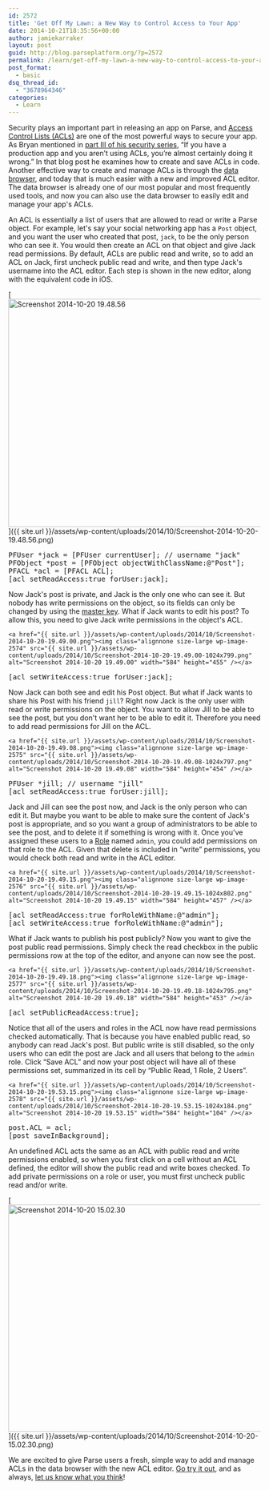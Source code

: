 ```yaml
---
id: 2572
title: 'Get Off My Lawn: a New Way to Control Access to Your App'
date: 2014-10-21T18:35:56+00:00
author: jamiekarraker
layout: post
guid: http://blog.parseplatform.org/?p=2572
permalink: /learn/get-off-my-lawn-a-new-way-to-control-access-to-your-app/
post_format:
  - basic
dsq_thread_id:
  - "3678964346"
categories:
  - Learn
---
```

Security plays an important part in releasing an app on Parse, and [Access Control Lists (ACLs)](https://parse.com/docs/data#security-objects) are one of the most powerful ways to secure your app. As Bryan mentioned in [part III of his security series](http://blog.parseplatform.org/2014/07/14/parse-security-iii-are-you-on-the-list/), “If you have a production app and you aren’t using ACLs, you’re almost certainly doing it wrong.” In that blog post he examines how to create and save ACLs in code. Another effective way to create and manage ACLs is through the [data browser](https://parse.com/docs/data#data-browser), and today that is much easier with a new and improved ACL editor. The data browser is already one of our most popular and most frequently used tools, and now you can also use the data browser to easily edit and manage your app's ACLs.

An ACL is essentially a list of users that are allowed to read or write a Parse object. For example, let's say your social networking app has a `Post` object, and you want the user who created that post, `jack`, to be the only person who can see it. You would then create an ACL on that object and give Jack read permissions. By default, ACLs are public read and write, so to add an ACL on Jack, first uncheck public read and write, and then type Jack's username into the ACL editor. Each step is shown in the new editor, along with the equivalent code in iOS.

[<img class="alignnone size-large wp-image-2573" src="{{ site.url }}/assets/wp-content/uploads/2014/10/Screenshot-2014-10-20-19.48.56-1024x801.png" alt="Screenshot 2014-10-20 19.48.56" width="584" height="456" />]({{ site.url }}/assets/wp-content/uploads/2014/10/Screenshot-2014-10-20-19.48.56.png)

<pre class="EnlighterJSRAW" data-enlighter-language="csharp">PFUser *jack = [PFUser currentUser]; // username "jack"
PFObject *post = [PFObject objectWithClassName:@"Post"];
PFACL *acl = [PFACL ACL];
[acl setReadAccess:true forUser:jack];</pre>

Now Jack's post is private, and Jack is the only one who can see it. But nobody has write permissions on the object, so its fields can only be changed by using the [master key](http://blog.parseplatform.org/2014/06/30/parse-security-i-are-you-the-key-master/). What if Jack wants to edit his post? To allow this, you need to give Jack write permissions in the object's ACL.

`<a href="{{ site.url }}/assets/wp-content/uploads/2014/10/Screenshot-2014-10-20-19.49.00.png"><img class="alignnone size-large wp-image-2574" src="{{ site.url }}/assets/wp-content/uploads/2014/10/Screenshot-2014-10-20-19.49.00-1024x799.png" alt="Screenshot 2014-10-20 19.49.00" width="584" height="455" /></a>`

<pre class="EnlighterJSRAW" data-enlighter-language="csharp">[acl setWriteAccess:true forUser:jack];</pre>

Now Jack can both see and edit his Post object. But what if Jack wants to share his Post with his friend `jill`? Right now Jack is the only user with read or write permissions on the object. You want to allow Jill to be able to see the post, but you don't want her to be able to edit it. Therefore you need to add read permissions for Jill on the ACL.

`<a href="{{ site.url }}/assets/wp-content/uploads/2014/10/Screenshot-2014-10-20-19.49.08.png"><img class="alignnone size-large wp-image-2575" src="{{ site.url }}/assets/wp-content/uploads/2014/10/Screenshot-2014-10-20-19.49.08-1024x797.png" alt="Screenshot 2014-10-20 19.49.08" width="584" height="454" /></a>`

<pre class="EnlighterJSRAW" data-enlighter-language="csharp">PFUser *jill; // username "jill"
[acl setReadAccess:true forUser:jill];</pre>

Jack and Jill can see the post now, and Jack is the only person who can edit it. But maybe you want to be able to make sure the content of Jack's post is appropriate, and so you want a group of administrators to be able to see the post, and to delete it if something is wrong with it. Once you've assigned these users to a [Role](https://parse.com/docs/ios_guide#roles/iOS) named `admin`, you could add permissions on that role to the ACL. Given that delete is included in “write” permissions, you would check both read and write in the ACL editor.

`<a href="{{ site.url }}/assets/wp-content/uploads/2014/10/Screenshot-2014-10-20-19.49.15.png"><img class="alignnone size-large wp-image-2576" src="{{ site.url }}/assets/wp-content/uploads/2014/10/Screenshot-2014-10-20-19.49.15-1024x802.png" alt="Screenshot 2014-10-20 19.49.15" width="584" height="457" /></a>`

<pre class="EnlighterJSRAW" data-enlighter-language="csharp">[acl setReadAccess:true forRoleWithName:@"admin"];
[acl setWriteAccess:true forRoleWithName:@"admin"];</pre>

What if Jack wants to publish his post publicly? Now you want to give the post public read permissions. Simply check the read checkbox in the public permissions row at the top of the editor, and anyone can now see the post.

`<a href="{{ site.url }}/assets/wp-content/uploads/2014/10/Screenshot-2014-10-20-19.49.18.png"><img class="alignnone size-large wp-image-2577" src="{{ site.url }}/assets/wp-content/uploads/2014/10/Screenshot-2014-10-20-19.49.18-1024x795.png" alt="Screenshot 2014-10-20 19.49.18" width="584" height="453" /></a>`

<pre class="EnlighterJSRAW" data-enlighter-language="csharp">[acl setPublicReadAccess:true];</pre>

Notice that all of the users and roles in the ACL now have read permissions checked automatically. That is because you have enabled public read, so anybody can read Jack's post. But public write is still disabled, so the only users who can edit the post are Jack and all users that belong to the `admin` role. Click “Save ACL” and now your post object will have all of these permissions set, summarized in its cell by “Public Read, 1 Role, 2 Users”.

`<a href="{{ site.url }}/assets/wp-content/uploads/2014/10/Screenshot-2014-10-20-19.53.15.png"><img class="alignnone size-large wp-image-2578" src="{{ site.url }}/assets/wp-content/uploads/2014/10/Screenshot-2014-10-20-19.53.15-1024x184.png" alt="Screenshot 2014-10-20 19.53.15" width="584" height="104" /></a>`

<pre class="EnlighterJSRAW" data-enlighter-language="csharp">post.ACL = acl;
[post saveInBackground];</pre>

An undefined ACL acts the same as an ACL with public read and write permissions enabled, so when you first click on a cell without an ACL defined, the editor will show the public read and write boxes checked. To add private permissions on a role or user, you must first uncheck public read and/or write.

[<img class="alignnone size-large wp-image-2579" src="{{ site.url }}/assets/wp-content/uploads/2014/10/Screenshot-2014-10-20-15.02.30-1024x797.png" alt="Screenshot 2014-10-20 15.02.30" width="584" height="454" />]({{ site.url }}/assets/wp-content/uploads/2014/10/Screenshot-2014-10-20-15.02.30.png)

We are excited to give Parse users a fresh, simple way to add and manage ACLs in the data browser with the new ACL editor. [Go try it out](https://www.parse.com/apps/), and as always, [let us know what you think](https://www.parse.com/help)!